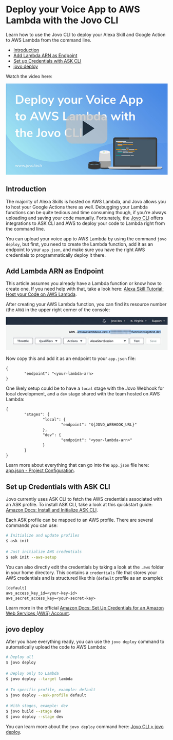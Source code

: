 # Deploy your Voice App to AWS Lambda with the Jovo CLI

Learn how to use the Jovo CLI to deploy your Alexa Skill and Google Action to AWS Lambda from the command line.

* [Introduction](#introduction)
* [Add Lambda ARN as Endpoint](#add-lambda-arn-as-endpoint)
* [Set up Credentials with ASK CLI](#set-up-credentials-with-ask-cli)
* [jovo deploy](#jovo-deploy)

Watch the video here:

[![Video: Upload your voice app to AWS Lambda](../img/video-jovo-lambda.jpg "youtube-video")](https://www.youtube.com/watch?v=Q5T2II8XIbg)

## Introduction

The majority of Alexa Skills is hosted on AWS Lambda, and Jovo allows you to host your Google Actions there as well. Debugging your Lambda functions can be quite tedious and time consuming though, if you're always uploading and saving your code manually. Fortunately, the [Jovo CLI](../02_cli '../cli') offers integrations to ASK CLI and AWS to deploy your code to Lambda right from the command line.

You can upload your voice app to AWS Lambda by using the command `jovo deploy`, but first, you need to create the Lambda function, add it as an endpoint to your `app.json`, and make sure you have the right AWS credentials to programmatically deploy it there.


## Add Lambda ARN as Endpoint

This article assumes you already have a Lambda function or know how to create one. If you need help with that, take a look here: [Alexa Skill Tutorial: Host your Code on AWS Lambda](https://www.jovo.tech/blog/alexa-skill-tutorial-nodejs/#aws-lambda).

After creating your AWS Lambda function, you can find its resource number (the `ARN`) in the upper right corner of the console:

![AWS Lambda ARN](../img/lambda-arn.jpg)

Now copy this and add it as an endpoint to your `app.json` file:

```
{
        "endpoint": "<your-lambda-arn>
}
```

One likely setup could be to have a `local` stage with the Jovo Webhook for local development, and a `dev` stage shared with the team hosted on AWS Lambda:

```
{
        "stages": {
                "local": {
                        "endpoint": "${JOVO_WEBHOOK_URL}"
                },
                "dev": {
                        "endpoint": "<your-lambda-arn>"
                }
        }
}
```

Learn more about everything that can go into the `app.json` file here: [app.json - Project Configuration](../03_app-configuration/app-json.md '../app-json').



## Set up Credentials with ASK CLI

Jovo currently uses ASK CLI to fetch the AWS credentials associated with an ASK profile. To install ASK CLI, take a look at this quickstart guide: [Amazon Docs: Install and Initialize ASK CLI](https://developer.amazon.com/docs/smapi/quick-start-alexa-skills-kit-command-line-interface.html#step-3-install-and-initialize-ask-cli).


Each ASK profile can be mapped to an AWS profile. There are several commands you can use:

```sh
# Initialize and update profiles
$ ask init

# Just initialize AWS credentials
$ ask init --aws-setup
```

You can also directly edit the credentials by taking a look at the `.aws` folder in your home directory. This contains a `credentials` file that stores your AWS credentials and is structured like this (`default` profile as an example):

```
[default]
aws_access_key_id=<your-key-id>
aws_secret_access_key=<your-secret-key>
```

Learn more in the official [Amazon Docs: Set Up Credentials for an Amazon Web Services (AWS) Account](https://developer.amazon.com/docs/smapi/set-up-credentials-for-an-amazon-web-services-account.html).



## jovo deploy

After you have everything ready, you can use the `jovo deploy` command to automatically upload the code to AWS Lambda:

```sh
# Deploy all
$ jovo deploy

# Deploy only to Lambda
$ jovo deploy --target lambda

# To specific profile, example: default
$ jovo deploy --ask-profile default

# With stages, example: dev
$ jovo build --stage dev
$ jovo deploy --stage dev
```

You can learn more about the `jovo deploy` command here: [Jovo CLI > jovo deploy](../02_cli#jovo-deploy '../cli#jovo-deploy').

<!--[metadata]: {"title": "Deploy your Voice App to AWS Lambda with the Jovo CLI", 
                "description": "Learn how to deploy your Alexa Skill and Google Action to AWS Lambda by using the Jovo CLI.",
                "activeSections": ["kb"],
                "expandedSections": "kb",
                "inSections": "kb",
                "breadCrumbs": {"Docs": "docs",
				"Knowledge Base": "docs/kb"
                                },
		"commentsID": "framework/docs/kb/deploy-lambda-cli",
		"route": "docs/kb/deploy-lambda-cli"
                }-->
